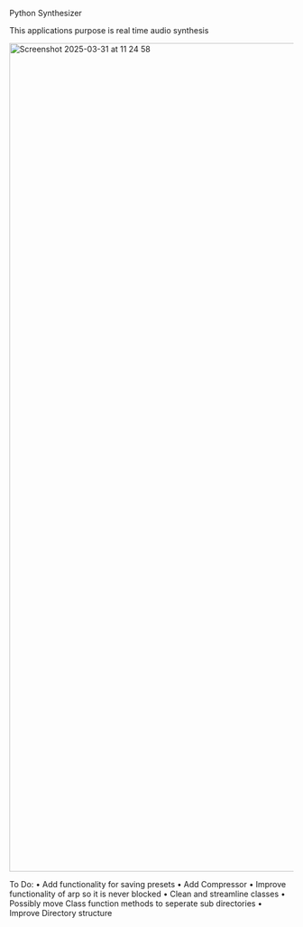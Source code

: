 
Python Synthesizer


This applications purpose is
real time audio synthesis


<img width="1470" alt="Screenshot 2025-03-31 at 11 24 58" src="https://github.com/user-attachments/assets/ebd1165c-017d-4d5e-af7c-2a54409c05b7" />


 To Do:
• Add functionality for saving presets
• Add Compressor
• Improve functionality of arp so it is never blocked
• Clean and streamline classes
• Possibly move Class function methods to seperate sub directories
• Improve Directory structure
